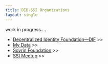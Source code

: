 ```yaml
---
title: DID-SSI Organizations
layout: single
---
```


work in progress....


  * [Decentralized Identity Foundation—DIF](identity-foundation.md) >>
  * [My Data](mydata.md) >>
  * [Sovrin Foundation](sovrin.foundation.md) >>
  * [SSI Meetup](ssi-meetup.md) >>
